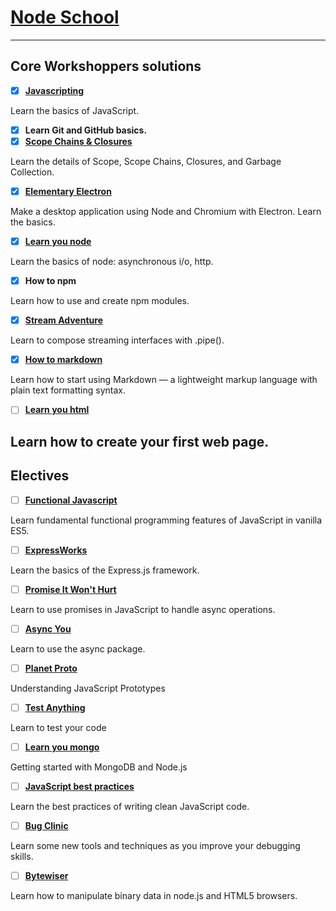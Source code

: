 # [Node School](https://nodeschool.io/)
---
## Core Workshoppers solutions
- [x] __[Javascripting](https://github.com/kazachenok/nodeschool/tree/master/javascripting)__

Learn the basics of JavaScript.
- [x] __Learn Git and GitHub basics.__
- [x] __[Scope Chains & Closures](https://github.com/kazachenok/nodeschool/tree/master/scopechainsclosures)__

Learn the details of Scope, Scope Chains, Closures, and Garbage Collection.
- [x] __[Elementary Electron](https://github.com/kazachenok/nodeschool/tree/master/elementaryelectron)__

Make a desktop application using Node and Chromium with Electron. Learn the basics.
- [x] __[Learn you node](https://github.com/kazachenok/nodeschool/tree/master/learnyounode)__

Learn the basics of node: asynchronous i/o, http.
- [x]  __How to npm__

Learn how to use and create npm modules.
- [x] __[Stream Adventure](https://github.com/kazachenok/nodeschool/tree/master/streamadventure)__

Learn to compose streaming interfaces with .pipe().
- [x] __[How to markdown](https://github.com/kazachenok/nodeschool/tree/master/markdown)__

Learn how to start using Markdown — a lightweight markup language with plain text formatting syntax.
- [ ] __[Learn you html]()__

Learn how to create your first web page.
---
## Electives
- [ ] __[Functional Javascript]()__

Learn fundamental functional programming features of JavaScript in vanilla ES5.
- [ ] __[ExpressWorks]()__

Learn the basics of the Express.js framework.
- [ ] __[Promise It Won't Hurt]()__

Learn to use promises in JavaScript to handle async operations.
- [ ] __[Async You]()__

Learn to use the async package.
- [ ] __[Planet Proto]()__

Understanding JavaScript Prototypes
- [ ] __[Test Anything]()__

Learn to test your code
- [ ] __[Learn you mongo]()__

Getting started with MongoDB and Node.js
- [ ] __[JavaScript best practices]()__

Learn the best practices of writing clean JavaScript code.
- [ ] __[Bug Clinic]()__

Learn some new tools and techniques as you improve your debugging skills.
- [ ] __[Bytewiser]()__

Learn how to manipulate binary data in node.js and HTML5 browsers.
